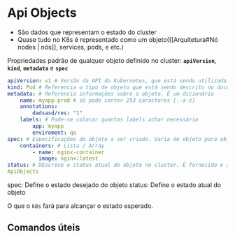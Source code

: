 
# Api Objects

* São dados que representam o estado do cluster
* Quase tudo no K8s é representado como um objeto([[Arquitetura#Nó nodes | nós]], services, pods, e etc.)


Propriedades padrão de qualquer objeto definido no cluster: **`apiVersion`**, **`kind`**, **`metadata`** e **`spec`**

``` yml
apiVersion: v1 # Versão da API do Kubernetes, que está sendo utilizada para criar o objeto
kind: Pod # Referencia o tipo de objeto que está sendo descrito no documento
metadata: # Referencia informações sobre o objeto. É um dicionário
	name: myapp-prod # só pode conter 253 caracteres [.-a-z]
	annotations:
		dadsasd/res: "1"
	labels: # Pode-se colocar quantas labels achar necessário
		app: myapp
		enviroment: qa
spec: # Especificações do objeto a ser criado. Varia de objeto para objeto
	containers: # Lista / Array
		- name: nginx-container
		  image: nginx:latest
status: # DEscreve o status atual do objeto no cluster. É fornecido e atualizado pelo k8s
ApiObjects
```

spec:  Define o estado desejado do objeto
status: Define o estado atual do objeto

O que o `k8s` fará para alcançar o estado esperado.


## Comandos úteis
